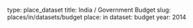 type: place_dataset
title: India / Government Budget
slug: places/in/datasets/budget
place: in
dataset: budget
year: 2014
